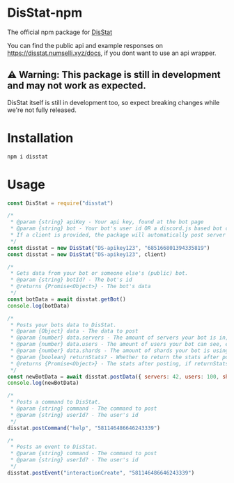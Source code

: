 # DisStat-npm
The official npm package for [DisStat](https://disstat.numselli.xyz)

You can find the public api and example responses on https://disstat.numselli.xyz/docs,
if you dont want to use an api wrapper.

## ⚠️ Warning: This package is still in development and may not work as expected.
DisStat itself is still in development too, so expect breaking changes while we're not fully released.

# Installation
```bash
npm i disstat
```

# Usage
```js
const DisStat = require("disstat")

/*
 * @param {string} apiKey - Your api key, found at the bot page
 * @param {string} bot - Your bot's user id OR a discord.js based bot client.
 * If a client is provided, the package will automatically post server and user count to DisStat and as such, will disable related manual posting.
 */
const disstat = new DisStat("DS-apikey123", "685166801394335819")
const disstat = new DisStat("DS-apikey123", client)

/*
 * Gets data from your bot or someone else's (public) bot.
 * @param {string} botId? - The bot's id
 * @returns {Promise<Object>} - The bot's data
 */
const botData = await disstat.getBot()
console.log(botData)

/*
 * Posts your bots data to DisStat.
 * @param {Object} data - The data to post
 * @param {number} data.servers - The amount of servers your bot is in, e.g. client.guilds.cache.size
 * @param {number} data.users - The amount of users your bot can see, e.g. client.users.cache.size
 * @param {number} data.shards - The amount of shards your bot is using, e.g. client.shard.count
 * @param {boolean} returnStats? - Whether to return the stats after posting, default false
 * @returns {Promise<Object>} - The stats after posting, if returnStats is true
 */
const newBotData = await disstat.postData({ servers: 42, users: 100, shards: 1 }, true)
console.log(newBotData)

/*
 * Posts a command to DisStat.
 * @param {string} command - The command to post
 * @param {string} userId? - The user's id
 */
disstat.postCommand("help", "581146486646243339")

/*
 * Posts an event to DisStat.
 * @param {string} command - The command to post
 * @param {string} userId? - The user's id
 */
disstat.postEvent("interactionCreate", "581146486646243339")
```
